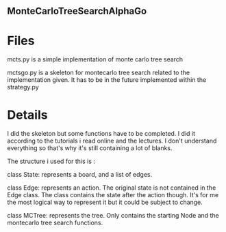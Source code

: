 ## MonteCarloTreeSearchAlphaGo

# Files
mcts.py is a simple implementation of monte carlo tree search

mctsgo.py is a skeleton for montecarlo tree search related to the implementation given. It has to be in the future implemented within the strategy.py


# Details

I did the skeleton but some functions have to be completed. I did it according to the tutorials i read online and the lectures. I don't understand everything so that's why it's still containing a lot of blanks.

The structure i used for this is :

class State:
represents a board, and a list of edges.

class Edge: 
represents an action. The original state is not contained in the Edge class. The class contains the state after the action though. It's for me the most logical way to represent it but it could be subject to change.

class MCTree:
represents the tree. Only contains the starting Node and the montecarlo tree search functions.

